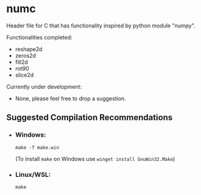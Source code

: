 # numc
Header file for C that has functionality inspired by python module "numpy".

Functionalities completed:  
* reshape2d
* zeros2d
* fill2d
* rot90
* slice2d

Currently under development:  
* None, please feel free to drop a suggestion.
  
  
## Suggested Compilation Recommendations

- ### Windows:  
  ```make -f make.win```  
  
  (To install ```make``` on Windows use ```winget install GnuWin32.Make```)
  
- ### Linux/WSL:  
  ```make```